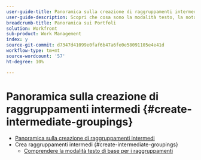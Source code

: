 ```yaml
---
user-guide-title: Panoramica sulla creazione di raggruppamenti intermedi
user-guide-description: Scopri che cosa sono la modalità testo, la notazione a cammello e come utilizzare alcuni blocchi di codice di base in modalità testo "plug and play" per creare raggruppamenti che vanno oltre le funzionalità del generatore standard.
breadcrumb-title: Panoramica sui Portfoli
solution: Workfront
sub-product: Work Management
index: y
source-git-commit: d7347d41099e0faf6b47a6fe0e58091105e4e41d
workflow-type: tm+mt
source-wordcount: '57'
ht-degree: 10%

---
```




# Panoramica sulla creazione di raggruppamenti intermedi {#create-intermediate-groupings}

+ [Panoramica sulla creazione di raggruppamenti intermedi](overview.md)
+ Crea raggruppamenti intermedi {#create-intermediate-groupings}
   + [Comprendere la modalità testo di base per i raggruppamenti](basic-text-mode-for-groupings.md)


